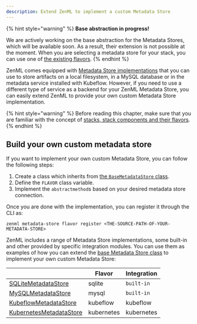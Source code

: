 ```yaml
---
description: Extend ZenML to implement a custom Metadata Store
---
```


{% hint style="warning" %}
**Base abstraction in progress!**

We are actively working on the base abstraction for the Metadata Stores, which 
will be available soon. As a result, their extension is not possible at the 
moment. When you are selecting a metadata store for your stack, you can use 
one of [the existing flavors](./overview.md#metadata-store-flavors).
{% endhint %}

ZenML comes equipped with [Metadata Store implementations](./overview.md#metadata-store-flavors)
that you can use to store artifacts on a local filesystem, in a MySQL database
or in the metadata service installed with Kubeflow. However, if you need to use
a different type of service as a backend for your ZenML Metadata Store, you can
easily extend ZenML to provide your own custom Metadata Store implementation.

{% hint style="warning" %}
Before reading this chapter, make sure that you are familiar with the 
concept of [stacks, stack components and their flavors](../advanced-guide/stacks-components-flavors.md).  
{% endhint %}

## Build your own custom metadata store

If you want to implement your own custom Metadata Store, you can follow the
following steps:

1. Create a class which inherits from [the `BaseMetadataStore` class](https://apidocs.zenml.io/latest/api_docs/metadata_stores/#zenml.metadata_stores.base_metadata_store.BaseMetadataStore).
2. Define the `FLAVOR` class variable.
3. Implement the `abstractmethod`s based on your desired metadata store
connection.

Once you are done with the implementation, you can register it through the CLI 
as:

```shell
zenml metadata-store flavor register <THE-SOURCE-PATH-OF-YOUR-METADATA-STORE>
```

ZenML includes a range of Metadata Store implementations, some built-in and
other provided by specific integration modules. You can use them as examples
of how you can extend the [base Metadata Store class](https://apidocs.zenml.io/latest/api_docs/metadata_stores/#zenml.metadata_stores.base_metadata_store.BaseMetadataStore)
to implement your own custom Metadata Store:


|                                                                                                                                                                           | Flavor         | Integration  |
|---------------------------------------------------------------------------------------------------------------------------------------------------------------------------|----------------|--------------|
| [SQLiteMetadataStore](https://apidocs.zenml.io/latest/api_docs/metadata_stores/#zenml.metadata_stores.sqlite_metadata_store.SQLiteMetadataStore)                          | sqlite         | `built-in`   |
| [MySQLMetadataStore](https://apidocs.zenml.io/latest/api_docs/metadata_stores/#zenml.metadata_stores.mysql_metadata_store.MySQLMetadataStore)                             | mysql          | `built-in`   |
| [KubeflowMetadataStore](https://apidocs.zenml.io/latest/api_docs/integrations/#zenml.integrations.kubeflow.metadata_stores.kubeflow_metadata_store.KubeflowMetadataStore) | kubeflow       | kubeflow     |
| [KubernetesMetadataStore](https://apidocs.zenml.io/latest/api_docs/integrations/#zenml.integrations.kubernetes.metadata_stores.kubernetes_metadata_store.KubernetesMetadataStore) | kubernetes       | kubernetes     |

